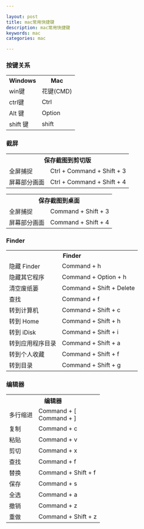 ```yaml
---

layout: post
title: mac常用快捷键
description: mac常用快捷键
keywords: mac
categories: mac

---
```


### 按键关系

<table>
	<tr><th>Windows</th><th>Mac</th></tr>
	<tr><td>win键</td><td>花键(CMD)</td></tr>
	<tr><td>ctrl键</td><td>Ctrl</td></tr>
	<tr><td>Alt 键</td><td>Option</td></tr>
	<tr><td>shift 键</td><td>shift</td></tr>
</table>


### 截屏

<table>
	<tr><th colspan="2">保存截图到剪切版</th></tr>
	<tr><td>全屏捕捉</td><td>Ctrl + Command + Shift + 3</td></tr>
	<tr><td>屏幕部分画面</td><td>Ctrl + Command + Shift + 4</td></tr>
</table>
<table>
	<tr><th colspan="2">保存截图到桌面</th></tr>
	<tr><td>全屏捕捉</td><td>Command + Shift + 3</td></tr>
	<tr><td>屏幕部分画面</td><td>Command + Shift + 4</td></tr>
</table>

### Finder

<table>
	<tr><th colspan="2"> Finder </th></tr>
	<tr><td>隐藏 Finder</td><td>Command + h</td></tr>
	<tr><td>隐藏其它程序</td><td>Command + Option + h</td></tr>
	<tr><td>清空废纸篓</td><td>Command + Shift + Delete</td></tr>
	<tr><td>查找</td><td>Command + f</td></tr>
	<tr><td>转到计算机</td><td>Command + Shift + c</td></tr>
	<tr><td>转到 Home</td><td>Command + Shift + h</td></tr>
	<tr><td>转到 iDisk</td><td>Command + Shift + i</td></tr>
	<tr><td>转到应用程序目录</td><td>Command + Shift + a</td></tr>
	<tr><td>转到个人收藏</td><td>Command + Shift + f</td></tr>
	<tr><td>转到目录</td><td>Command + Shift + g</td></tr>
</table>

### 编辑器

<table>
	<tr><th colspan="2">编辑器</th></tr>
	<tr><td>多行缩进</td><td>Command + [ <br/> Command + ]</td></tr>
	<tr><td>复制</td><td>Command + c</td></tr>
	<tr><td>粘贴</td><td>Command + v</td></tr>
	<tr><td>剪切</td><td>Command + x</td></tr>
	<tr><td>查找</td><td>Command + f</td></tr>
	<tr><td>替换</td><td>Command + Shift + f</td></tr>
	<tr><td>保存</td><td>Command + s</td></tr>
	<tr><td>全选</td><td>Command + a</td></tr>
	<tr><td>撤销</td><td>Command + z</td></tr>
	<tr><td>重做</td><td>Command + Shift + z</td></tr>
</table>



